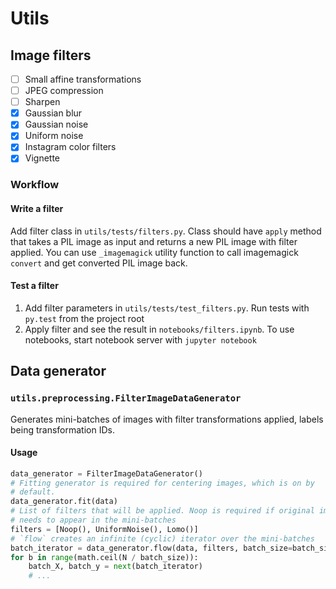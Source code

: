 # Utils

## Image filters

- [ ] Small affine transformations
- [ ] JPEG compression
- [ ] Sharpen
- [X] Gaussian blur
- [X] Gaussian noise
- [X] Uniform noise
- [X] Instagram color filters
- [X] Vignette

### Workflow

#### Write a filter
Add filter class in `utils/tests/filters.py`. Class should have `apply` method that takes a PIL image as input and returns a new PIL image with filter applied. You can use `_imagemagick` utility function to call imagemagick `convert` and get converted PIL image back.

#### Test a filter
1. Add filter parameters in `utils/tests/test_filters.py`. Run tests with `py.test` from the project root
2. Apply filter and see the result in `notebooks/filters.ipynb`. To use notebooks, start notebook server with `jupyter notebook`


## Data generator

### `utils.preprocessing.FilterImageDataGenerator`
Generates mini-batches of images with filter transformations applied, labels being transformation IDs.

#### Usage

```python
data_generator = FilterImageDataGenerator()
# Fitting generator is required for centering images, which is on by
# default.
data_generator.fit(data)
# List of filters that will be applied. Noop is required if original image
# needs to appear in the mini-batches
filters = [Noop(), UniformNoise(), Lomo()]
# `flow` creates an infinite (cyclic) iterator over the mini-batches
batch_iterator = data_generator.flow(data, filters, batch_size=batch_size)
for b in range(math.ceil(N / batch_size)):
    batch_X, batch_y = next(batch_iterator)
    # ...
```
